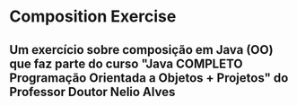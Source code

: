 # Composition Exercise
## Um exercício sobre composição em Java (OO) que faz parte do curso "Java COMPLETO Programação Orientada a Objetos + Projetos" do Professor Doutor Nelio Alves
 
